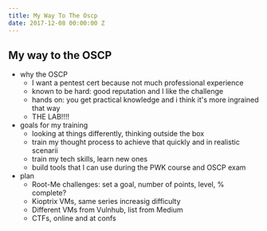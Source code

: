 ```yaml
---
title: My Way To The Oscp
date: 2017-12-08 00:00:00 Z
---
```


## My way to the OSCP

- why the OSCP
	- I want a pentest cert because not much professional experience
	- known to be hard: good reputation and I like the challenge
    - hands on: you get practical knowledge and i think it's more ingrained that way
    - THE LAB!!!!
- goals for my training
    - looking at things differently, thinking outside the box
    - train my thought process to achieve that quickly and in realistic scenarii
	- train my tech skills, learn new ones
	- build tools that I can use during the PWK course and OSCP exam
- plan
	- Root-Me challenges: set a goal, number of points, level, % complete?
	- Kioptrix VMs, same series increasig difficulty
	- Different VMs from Vulnhub, list from Medium
	- CTFs, online and at confs
